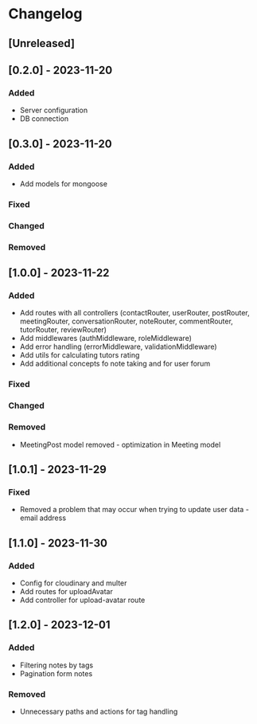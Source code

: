 # Changelog

## [Unreleased]

## [0.2.0] - 2023-11-20

### Added

- Server configuration
- DB connection

## [0.3.0] - 2023-11-20

### Added

- Add models for mongoose

### Fixed
### Changed
### Removed

## [1.0.0] - 2023-11-22

### Added

- Add routes with all controllers (contactRouter, userRouter, postRouter, meetingRouter, conversationRouter, noteRouter, commentRouter, tutorRouter, reviewRouter)
- Add middlewares (authMiddleware, roleMiddleware)
- Add error handling (errorMiddleware, validationMiddleware)
- Add utils for calculating tutors rating
- Add additional concepts fo note taking and for user forum

### Fixed
### Changed
### Removed

- MeetingPost model removed - optimization in Meeting model

## [1.0.1] - 2023-11-29

### Fixed

- Removed a problem that may occur when trying to update user data - email address 

## [1.1.0] - 2023-11-30

### Added

- Config for cloudinary and multer
- Add routes for uploadAvatar
- Add controller for upload-avatar route 

## [1.2.0] - 2023-12-01

### Added

- Filtering notes by tags
- Pagination form notes

### Removed

- Unnecessary paths and actions for tag handling